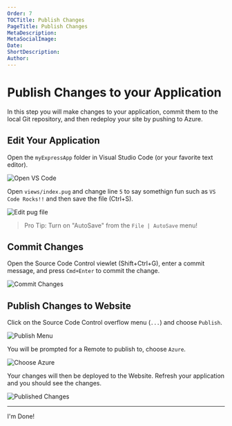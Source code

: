 ```yaml
---
Order: 7
TOCTitle: Publish Changes
PageTitle: Publish Changes
MetaDescription: 
MetaSocialImage: 
Date: 
ShortDescription: 
Author: 
---
```


# Publish Changes to your Application

In this step you will make changes to your application, commit them to the local Git repository, and then redeploy your site by pushing to Azure.

## Edit Your Application

Open the `myExpressApp` folder in Visual Studio Code (or your favorite text editor).

![Open VS Code](/images/openvscode.png)

Open `views/index.pug` and change line `5` to say somethign fun such as `VS Code Rocks!!` and then save the file (Ctrl+S).

![Edit pug file](/images/editpugfile.png)

> Pro Tip: Turn on "AutoSave" from the `File | AutoSave` menu!

## Commit Changes

Open the Source Code Control viewlet (Shift+Ctrl+G), enter a commit message, and press `Cmd+Enter` to commit the change. 

![Commit Changes](nodejs-deployment/images/commitchanges.png)

## Publish Changes to Website

Click on the Source Code Control overflow menu (`...`) and choose `Publish`.  

![Publish Menu](nodejs-deployment/images/publishmenu.png)

You will be prompted for a Remote to publish to, choose `Azure`.

![Choose Azure](nodejs-deployment/images/chooseazure.png)

Your changes will then be deployed to the Website. Refresh your application and you should see the changes.

![Published Changes](nodejs-deployment/images/vscoderocks.png)

---- 

<div class="btn" a href="https://code.visualstudio.com">I'm Done!</div>